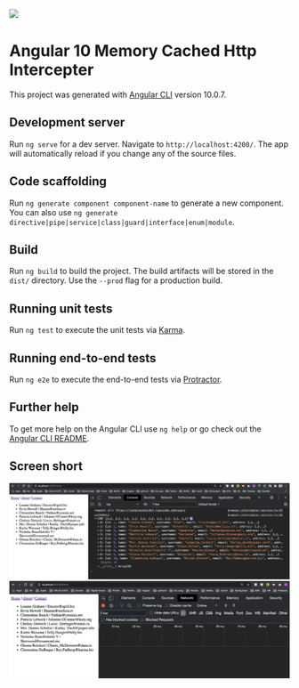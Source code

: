 <img src="https://tipsmake.com/data/thumbs/learn-how-cache-works-part-3-thumb-H0TzZbsSg.jpg">

# Angular 10 Memory Cached Http Intercepter

This project was generated with [Angular CLI](https://github.com/angular/angular-cli) version 10.0.7.

## Development server

Run `ng serve` for a dev server. Navigate to `http://localhost:4200/`. The app will automatically reload if you change any of the source files.

## Code scaffolding

Run `ng generate component component-name` to generate a new component. You can also use `ng generate directive|pipe|service|class|guard|interface|enum|module`.

## Build

Run `ng build` to build the project. The build artifacts will be stored in the `dist/` directory. Use the `--prod` flag for a production build.

## Running unit tests

Run `ng test` to execute the unit tests via [Karma](https://karma-runner.github.io).

## Running end-to-end tests

Run `ng e2e` to execute the end-to-end tests via [Protractor](http://www.protractortest.org/).

## Further help

To get more help on the Angular CLI use `ng help` or go check out the [Angular CLI README](https://github.com/angular/angular-cli/blob/master/README.md).

## Screen short
<img src="./screenshort/Screen%20Shot%202563-09-06%20at%2002.24.03.png">
<img src="./screenshort/Screen%20Shot%202563-09-06%20at%2002.25.14.png">

